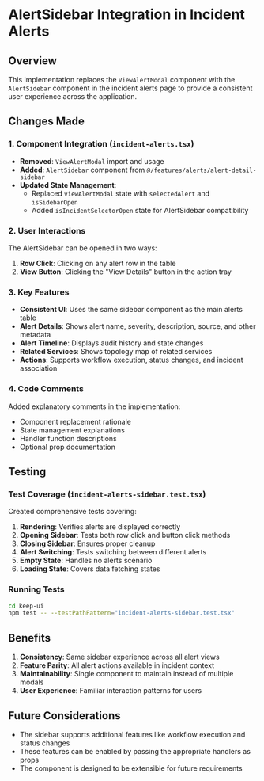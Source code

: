 # AlertSidebar Integration in Incident Alerts

## Overview
This implementation replaces the `ViewAlertModal` component with the `AlertSidebar` component in the incident alerts page to provide a consistent user experience across the application.

## Changes Made

### 1. Component Integration (`incident-alerts.tsx`)
- **Removed**: `ViewAlertModal` import and usage
- **Added**: `AlertSidebar` component from `@/features/alerts/alert-detail-sidebar`
- **Updated State Management**:
  - Replaced `viewAlertModal` state with `selectedAlert` and `isSidebarOpen`
  - Added `isIncidentSelectorOpen` state for AlertSidebar compatibility

### 2. User Interactions
The AlertSidebar can be opened in two ways:
1. **Row Click**: Clicking on any alert row in the table
2. **View Button**: Clicking the "View Details" button in the action tray

### 3. Key Features
- **Consistent UI**: Uses the same sidebar component as the main alerts table
- **Alert Details**: Shows alert name, severity, description, source, and other metadata
- **Alert Timeline**: Displays audit history and state changes
- **Related Services**: Shows topology map of related services
- **Actions**: Supports workflow execution, status changes, and incident association

### 4. Code Comments
Added explanatory comments in the implementation:
- Component replacement rationale
- State management explanations
- Handler function descriptions
- Optional prop documentation

## Testing

### Test Coverage (`incident-alerts-sidebar.test.tsx`)
Created comprehensive tests covering:
1. **Rendering**: Verifies alerts are displayed correctly
2. **Opening Sidebar**: Tests both row click and button click methods
3. **Closing Sidebar**: Ensures proper cleanup
4. **Alert Switching**: Tests switching between different alerts
5. **Empty State**: Handles no alerts scenario
6. **Loading State**: Covers data fetching states

### Running Tests
```bash
cd keep-ui
npm test -- --testPathPattern="incident-alerts-sidebar.test.tsx"
```

## Benefits
1. **Consistency**: Same sidebar experience across all alert views
2. **Feature Parity**: All alert actions available in incident context
3. **Maintainability**: Single component to maintain instead of multiple modals
4. **User Experience**: Familiar interaction patterns for users

## Future Considerations
- The sidebar supports additional features like workflow execution and status changes
- These features can be enabled by passing the appropriate handlers as props
- The component is designed to be extensible for future requirements
